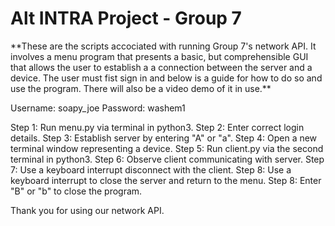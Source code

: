 # Alt INTRA Project - Group 7

<p>**These are the scripts accociated with running Group 7's network API. It involves a menu program that presents a basic, but comprehensible GUI that allows the user to establish a
a connection between the server and a device. The user must fist sign in and below is a guide for how to do so and use the program. There will also be a video demo of it in use.**</p>

Username: soapy_joe
Password: washem1

Step 1: Run menu.py via terminal in python3.
Step 2: Enter correct login details.
Step 3: Establish server by entering "A" or "a".
Step 4: Open a new terminal window representing a device.
Step 5: Run client.py via the second terminal in python3.
Step 6: Observe client communicating with server.
Step 7: Use a keyboard interrupt disconnect with the client.
Step 8: Use a keyboard interrupt to close the server and return to the menu.
Step 8: Enter "B" or "b" to close the program.

Thank you for using our network API.